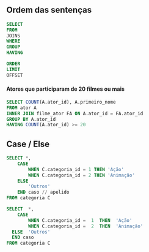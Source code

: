## Ordem das sentenças

```sql
SELECT
FROM
JOINS
WHERE
GROUP
HAVING

ORDER
LIMIT
OFFSET
```

#### Atores que participaram de 20 filmes ou mais
```sql
SELECT COUNT(A.ator_id), A.primeiro_nome
FROM ator A
INNER JOIN filme_ator FA ON A.ator_id = FA.ator_id
GROUP BY A.ator_id
HAVING COUNT(A.ator_id) >= 20
```

## Case / Else

```sql
SELECT *,
	CASE
		WHEN C.categoria_id = 1 THEN 'Ação'
		WHEN C.categoria_id = 2 THEN 'Animação'
	ELSE
		'Outros'
	END caso // apelido
FROM categoria C

SELECT  *,
	CASE
		WHEN C.categoria_id =  1  THEN  'Ação'
		WHEN C.categoria_id =  2  THEN  'Animação'
  ELSE  'Outros'  
  END caso 
FROM categoria C
```
<!--stackedit_data:
eyJoaXN0b3J5IjpbMTA2OTkyMjIzMywtNDYwOTQzMDQxLC0xMT
k4NjEwNzgxXX0=
-->